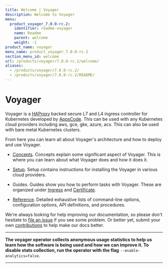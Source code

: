 ```yaml
---
title: Welcome | Voyager
description: Welcome to Voyager
menu:
  product_voyager_7.0.0-rc.2:
    identifier: readme-voyager
    name: Readme
    parent: welcome
    weight: -1
product_name: voyager
menu_name: product_voyager_7.0.0-rc.2
section_menu_id: welcome
url: /products/voyager/7.0.0-rc.2/welcome/
aliases:
  - /products/voyager/7.0.0-rc.2/
  - /products/voyager/7.0.0-rc.2/README/
---
```


# Voyager

Voyager is a [HAProxy](http://www.haproxy.org/) backed secure L7 and L4 ingress controller for Kubernetes developed by [AppsCode](https://appscode.com). This can be used with any Kubernetes cloud providers including aws, gce, gke, azure, acs. This can also be used with bare metal Kubernetes clusters.

From here you can learn all about Voyager's architecture and how to deploy and use Voyager.

- [Concepts](/docs/concepts/). Concepts explain some significant aspect of Voyager. This
is where you can learn about what Voyager does and how it does it.

- [Setup](/docs/setup/). Setup contains instructions for installing
  the Voyager in various cloud providers.

- Guides. Guides show you how to perform tasks with Voyager. These are organized under [Ingress](/docs/guides/ingress) and [Certificate](/docs/guides/certificate).

- [Reference](/docs/reference/). Detailed exhaustive lists of
command-line options, configuration options, API definitions, and procedures.

We're always looking for help improving our documentation, so please don't hesitate to
[file an issue](https://github.com/appscode/voyager/issues/new) if you see some problem.
Or better yet, submit your own [contributions](/docs/CONTRIBUTING.md) to help
make our docs better.

---

**The voyager operator collects anonymous usage statistics to help us learn how the software is being used and how we can improve it.
To disable stats collection, run the operator with the flag** `--enable-analytics=false`.

---
